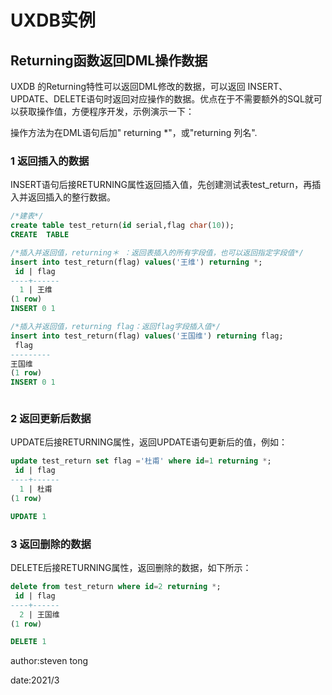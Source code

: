 # UXDB实例

## Returning函数返回DML操作数据

UXDB 的Returning特性可以返回DML修改的数据，可以返回 INSERT、UPDATE、DELETE语句时返回对应操作的数据。优点在于不需要额外的SQL就可以获取操作值，方便程序开发，示例演示一下：

操作方法为在DML语句后加" returning *"，或"returning 列名".

### 1 返回插入的数据

INSERT语句后接RETURNING属性返回插入值，先创建测试表test_return，再插入并返回插入的整行数据。

```sql
/*建表*/
create table test_return(id serial,flag char(10));
CREATE  TABLE 

/*插入并返回值，returning＊ ：返回表插入的所有字段值，也可以返回指定字段值*/
insert into test_return(flag) values('王维') returning *; 
 id | flag 
----+------
  1 | 王维
(1 row)
INSERT 0 1

/*插入并返回值，returning flag：返回flag字段插入值*/
insert into test_return(flag) values('王国维') returning flag; 
 flag 
---------
王国维
(1 row)
INSERT 0 1
```



```sql

```

### 2 返回更新后数据

UPDATE后接RETURNING属性，返回UPDATE语句更新后的值，例如：

```sql
update test_return set flag ='杜甫' where id=1 returning *; 
 id | flag 
----+------
  1 | 杜甫
(1 row)

UPDATE 1
```

### 3 返回删除的数据

DELETE后接RETURNING属性，返回删除的数据，如下所示：

```sql
delete from test_return where id=2 returning *; 
 id | flag 
----+------
  2 | 王国维
(1 row)

DELETE 1
```



author:steven tong

date:2021/3